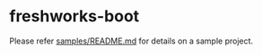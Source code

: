 # freshworks-boot

Please refer [samples/README.md](./samples/README.md) for details on a sample project.